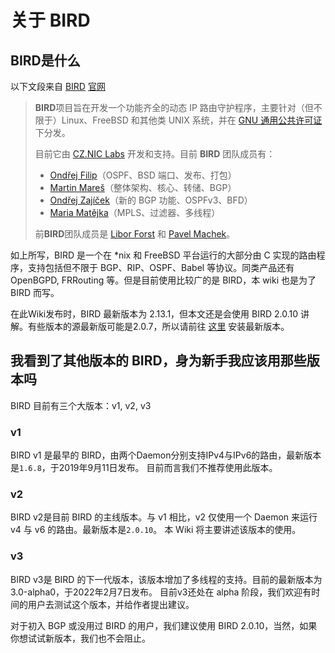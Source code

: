 # 关于 BIRD

## BIRD是什么

以下文段来自 [BIRD](https://bird.network.cz/) [官](https://bird.network.cz/)[网](https://bird.network.cz/)

> **BIRD**项目旨在开发一个功能齐全的动态 IP 路由守护程序，主要针对（但不限于）Linux、FreeBSD 和其他类 UNIX 系统，并在 [GNU 通用公共许可证](http://www.gnu.org/copyleft/copyleft.html) 下分发。
>
> 目前它由 [CZ.NIC Labs](http://labs.nic.cz/) 开发和支持。目前 **BIRD** 团队成员有：
>
> * [Ondřej Filip](http://feela.network.cz/)（OSPF、BSD 端口、发布、打包）
> * [Martin Mareš](http://mj.ucw.cz/)（整体架构、核心、转储、BGP）
> * [Ondřej Zajíček](http://artax.karlin.mff.cuni.cz/~zajio1am/)（新的 BGP 功能、OSPFv3、BFD）
> * [Maria Matějka](http://mq.ucw.cz/)（MPLS、过滤器、多线程）
>
> 前**BIRD**团队成员是 [Libor Forst](http://www.ms.mff.cuni.cz/~forst/) 和 [Pavel Machek](http://atrey.karlin.mff.cuni.cz/~pavel/)。

如上所写，BIRD 是一个在 *nix 和 FreeBSD 平台运行的大部分由 C 实现的路由程序，支持包括但不限于 BGP、RIP、OSPF、Babel 等协议。同类产品还有 OpenBGPD, FRRouting 等。但是目前使用比较广的是 BIRD，本 wiki 也是为了 BIRD 而写。

在此Wiki发布时，BIRD 最新版本为 2.13.1，但本文还是会使用 BIRD 2.0.10 讲解。有些版本的源最新版可能是2.0.7，所以请前往 [这里](../attachments/bird-2.0.10-an-zhuang-fang-fa) 安装最新版本。

## 我看到了其他版本的 BIRD，身为新手我应该用那些版本吗

BIRD 目前有三个大版本：v1, v2, v3

### v1 <a href="#v1" id="v1"></a>

BIRD v1 是最早的 BIRD，由两个Daemon分别支持IPv4与IPv6的路由，最新版本是`1.6.8`，于2019年9月11日发布。
目前而言我们不推荐使用此版本。

### v2 <a href="#v2" id="v2"></a>

BIRD v2是目前 BIRD 的主线版本。与 v1 相比，v2 仅使用一个 Daemon 来运行 v4 与 v6 的路由。最新版本是`2.0.10`。
本 Wiki 将主要讲述该版本的使用。

### v3 <a href="#v3" id="v3"></a>

BIRD v3是 BIRD 的下一代版本，该版本增加了多线程的支持。目前的最新版本为3.0-alpha0，于2022年2月7日发布。
目前v3还处在 alpha 阶段，我们欢迎有时间的用户去测试这个版本，并给作者提出建议。

对于初入 BGP 或没用过 BIRD 的用户，我们建议使用 BIRD 2.0.10，当然，如果你想试试新版本，我们也不会阻止。
